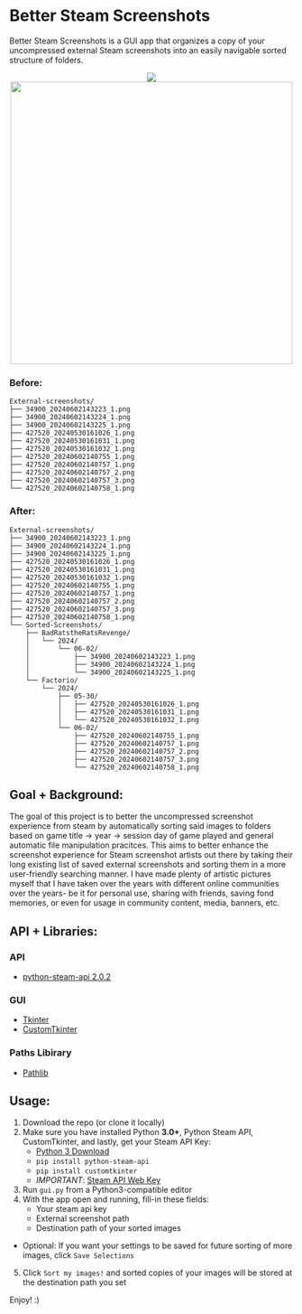 # Better Steam Screenshots
Better Steam Screenshots is a GUI app that organizes a copy of your uncompressed external Steam screenshots into an easily navigable sorted structure of folders.

<p align="center">
  <img src="https://github.com/wawelgreg/better-steam-screenshots/assets/141285799/b58919fe-21b1-47db-a6b9-ed9f90469d0b">
  <img src="https://github.com/wawelgreg/better-steam-screenshots/assets/141285799/2862a29c-151d-4c68-abc0-06d5759e5609" width="500" align="center">
</p>


### Before:
```
External-screenshots/
├── 34900_20240602143223_1.png
├── 34900_20240602143224_1.png
├── 34900_20240602143225_1.png
├── 427520_20240530161026_1.png
├── 427520_20240530161031_1.png
├── 427520_20240530161032_1.png
├── 427520_20240602140755_1.png
├── 427520_20240602140757_1.png
├── 427520_20240602140757_2.png
├── 427520_20240602140757_3.png
└── 427520_20240602140758_1.png
```

### After:
```
External-screenshots/
├── 34900_20240602143223_1.png
├── 34900_20240602143224_1.png
├── 34900_20240602143225_1.png
├── 427520_20240530161026_1.png
├── 427520_20240530161031_1.png
├── 427520_20240530161032_1.png
├── 427520_20240602140755_1.png
├── 427520_20240602140757_1.png
├── 427520_20240602140757_2.png
├── 427520_20240602140757_3.png
├── 427520_20240602140758_1.png
└── Sorted-Screenshots/
    ├── BadRatstheRatsRevenge/
    │   └── 2024/
    │       └── 06-02/
    │           ├── 34900_20240602143223_1.png
    │           ├── 34900_20240602143224_1.png
    │           └── 34900_20240602143225_1.png
    └── Factorio/
        └── 2024/
            ├── 05-30/
            │   ├── 427520_20240530161026_1.png
            │   ├── 427520_20240530161031_1.png
            │   └── 427520_20240530161032_1.png
            └── 06-02/
                ├── 427520_20240602140755_1.png
                ├── 427520_20240602140757_1.png
                ├── 427520_20240602140757_2.png
                ├── 427520_20240602140757_3.png
                └── 427520_20240602140758_1.png
```

## Goal + Background:
The goal of this project is to better the uncompressed screenshot experience from steam by automatically sorting said images to folders based on game title -> year -> session day of game played and general automatic file manipulation pracitces. This aims to better enhance the screenshot experience for Steam screenshot artists out there by taking their long existing list of saved external screenshots and sorting them in a more user-friendly searching manner. I have made plenty of artistic pictures myself that I have taken over the years with different online communities over the years- be it for personal use, sharing with friends, saving fond memories, or even for usage in community content, media, banners, etc.

## API + Libraries:
### API
- [python-steam-api 2.0.2](https://pypi.org/project/python-steam-api/)

### GUI
- [Tkinter](https://docs.python.org/3/library/tkinter.html)
- [CustomTkinter](https://customtkinter.tomschimansky.com/)

### Paths Libirary
- [Pathlib](https://docs.python.org/3/library/pathlib.html)

## Usage:
1. Download the repo (or clone it locally)
2. Make sure you have installed Python **3.0+**, Python Steam API, CustomTkinter, and lastly, get your Steam API Key:
   * [Python 3 Download](https://www.python.org/downloads/)
   * `pip install python-steam-api`
   * `pip install customtkinter`
   * *IMPORTANT*: [Steam API Web Key](https://steamcommunity.com/dev/apikey)
3. Run `gui.py` from a Python3-compatible editor
4. With the app open and running, fill-in these fields:
   * Your steam api key
   * External screenshot path
   * Destination path of your sorted images
* Optional: If you want your settings to be saved for future sorting of more images, click `Save Selections`
5. Click `Sort my images!` and sorted copies of your images will be stored at the destination path you set

Enjoy! :)
